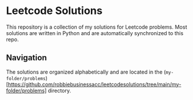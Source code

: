 # Leetcode Solutions

This repository is a collection of my solutions for Leetcode problems. Most solutions are written in Python and are automatically synchronized to this repo.

## Navigation

The solutions are organized alphabetically and are located in the (`my-folder/problems`)[https://github.com/robbiebusinessacc/leetcodesolutions/tree/main/my-folder/problems] directory.

